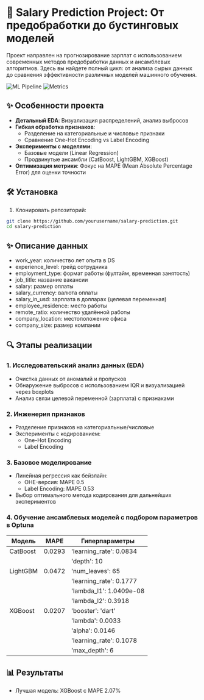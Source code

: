 # 🚀 Salary Prediction Project: От предобработки до бустинговых моделей

Проект направлен на прогнозирование зарплат с использованием современных методов предобработки данных и ансамблевых алгоритмов. 
Здесь вы найдете полный цикл: от анализа сырых данных до сравнения эффективности различных моделей машинного обучения.

![ML Pipeline](https://img.shields.io/badge/Pipeline-Data_Preprocessing%20%7C%20Feature_Engineering%20%7C%20Model_Tuning-blue)
![Metrics](https://img.shields.io/badge/Metric-MAPE-orange)

## ✨ Особенности проекта
- **Детальный EDA**: Визуализация распределений, анализ выбросов
- **Гибкая обработка признаков**:  
  - Разделение на категориальные и числовые признаки
  - Сравнение One-Hot Encoding vs Label Encoding
- **Эксперименты с моделями**:
  - Базовые модели (Linear Regression)
  - Продвинутые ансамбли (CatBoost, LightGBM, XGBoost)
- **Оптимизация метрики**: Фокус на MAPE (Mean Absolute Percentage Error) для оценки точности

## 🛠️ Установка
1. Клонировать репозиторий:
```bash
git clone https://github.com/yourusername/salary-prediction.git
cd salary-prediction
```

## ✨ Описание данных
- work_year: количество лет опыта в DS
- experience_level: грейд сотрудника
- employment_type: формат работы (фултайм, временная занятость)
- job_title: название вакансии
- salary: размер оплаты
- salary_currency: валюта оплаты
- salary_in_usd: зарплата в долларах (целевая переменная)
- employee_residence: место работы
- remote_ratio: количество удалённой работы
- company_location: местоположение офиса
- company_size: размер компании

## 🔍 Этапы реализации

### 1. Исследовательский анализ данных (EDA)
- Очистка данных от аномалий и пропусков
- Обнаружение выбросов с использованием IQR и визуализацией через boxplots
- Анализ связи целевой переменной (зарплата) с признаками

### 2. Инженерия признаков
- Разделение признаков на категориальные/числовые
- Эксперименты с кодированием:
  - One-Hot Encoding
  - Label Encoding

### 3. Базовое моделирование
- Линейная регрессия как бейзлайн:
  - OHE-версия: MAPE 0.5
  - Label Encoding: MAPE 0.53
- Выбор оптимального метода кодирования для дальнейших экспериментов

### 4. Обучение ансамблевых моделей с подбором параметров в Optuna
| Модель        | MAPE     | Гиперпараметры                       |
|---------------|----------|--------------------------------------|
| CatBoost      | 0.0293   | 'learning_rate': 0.0834              |
|               |          | 'depth': 10                          |       
| LightGBM      | 0.0472   | 'num_leaves': 65                     |
|               |          | 'learning_rate': 0.1777              |
|               |          | 'lambda_l1': 1.0409e-08              |
|               |          | 'lambda_l2': 0.3918                  |
| XGBoost       | 0.0207   | 'booster': 'dart'                    |
|               |          |  'lambda': 0.0033                    |
|               |          |  'alpha': 0.0146                     |
|               |          |  'learning_rate': 0.1078             |
|               |          |  'max_depth': 6                      |


## 📊 Результаты
- Лучшая модель: XGBoost с MAPE 2.07%
